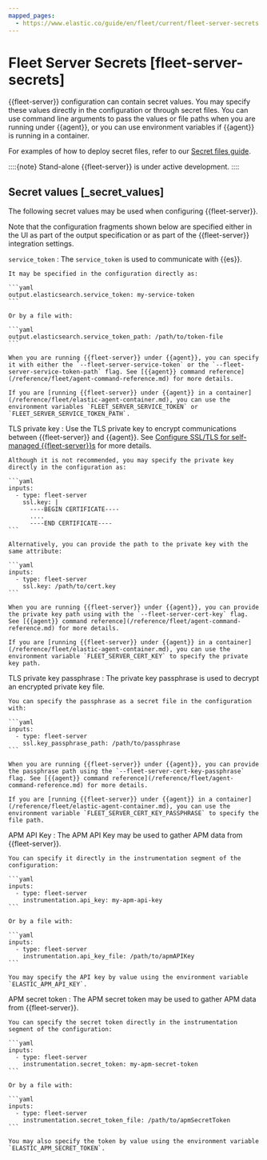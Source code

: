 ```yaml
---
mapped_pages:
  - https://www.elastic.co/guide/en/fleet/current/fleet-server-secrets.html
---
```


# Fleet Server Secrets [fleet-server-secrets]

{{fleet-server}} configuration can contain secret values. You may specify these values directly in the configuration or through secret files. You can use command line arguments to pass the values or file paths when you are running under {{agent}}, or you can use environment variables if {{agent}} is running in a container.

For examples of how to deploy secret files, refer to our [Secret files guide](/reference/fleet/secret-files-guide.md).

::::{note}
Stand-alone {{fleet-server}} is under active development.
::::



## Secret values [_secret_values]

The following secret values may be used when configuring {{fleet-server}}.

Note that the configuration fragments shown below are specified either in the UI as part of the output specification or as part of the {{fleet-server}} integration settings.

`service_token`
:   The `service_token` is used to communicate with {{es}}.

    It may be specified in the configuration directly as:

    ```yaml
    output.elasticsearch.service_token: my-service-token
    ```

    Or by a file with:

    ```yaml
    output.elasticsearch.service_token_path: /path/to/token-file
    ```

    When you are running {{fleet-server}} under {{agent}}, you can specify it with either the `--fleet-server-service-token` or the `--fleet-server-service-token-path` flag. See [{{agent}} command reference](/reference/fleet/agent-command-reference.md) for more details.

    If you are [running {{fleet-server}} under {{agent}} in a container](/reference/fleet/elastic-agent-container.md), you can use the environment variables `FLEET_SERVER_SERVICE_TOKEN` or `FLEET_SERVER_SERVICE_TOKEN_PATH`.


TLS private key
:   Use the TLS private key to encrypt communications between {{fleet-server}} and {{agent}}. See [Configure SSL/TLS for self-managed {{fleet-server}}s](/reference/fleet/secure-connections.md) for more details.

    Although it is not recommended, you may specify the private key directly in the configuration as:

    ```yaml
    inputs:
      - type: fleet-server
        ssl.key: |
          ----BEGIN CERTIFICATE----
          ....
          ----END CERTIFICATE----
    ```

    Alternatively, you can provide the path to the private key with the same attribute:

    ```yaml
    inputs:
      - type: fleet-server
        ssl.key: /path/to/cert.key
    ```

    When you are running {{fleet-server}} under {{agent}}, you can provide the private key path using with the `--fleet-server-cert-key` flag. See [{{agent}} command reference](/reference/fleet/agent-command-reference.md) for more details.

    If you are [running {{fleet-server}} under {{agent}} in a container](/reference/fleet/elastic-agent-container.md), you can use the environment variable `FLEET_SERVER_CERT_KEY` to specify the private key path.


TLS private key passphrase
:   The private key passphrase is used to decrypt an encrypted private key file.

    You can specify the passphrase as a secret file in the configuration with:

    ```yaml
    inputs:
      - type: fleet-server
        ssl.key_passphrase_path: /path/to/passphrase
    ```

    When you are running {{fleet-server}} under {{agent}}, you can provide the passphrase path using the `--fleet-server-cert-key-passphrase` flag. See [{{agent}} command reference](/reference/fleet/agent-command-reference.md) for more details.

    If you are [running {{fleet-server}} under {{agent}} in a container](/reference/fleet/elastic-agent-container.md), you can use the environment variable `FLEET_SERVER_CERT_KEY_PASSPHRASE` to specify the file path.


APM API Key
:   The APM API Key may be used to gather APM data from {{fleet-server}}.

    You can specify it directly in the instrumentation segment of the configuration:

    ```yaml
    inputs:
      - type: fleet-server
        instrumentation.api_key: my-apm-api-key
    ```

    Or by a file with:

    ```yaml
    inputs:
      - type: fleet-server
        instrumentation.api_key_file: /path/to/apmAPIKey
    ```

    You may specify the API key by value using the environment variable `ELASTIC_APM_API_KEY`.


APM secret token
:   The APM secret token may be used to gather APM data from {{fleet-server}}.

    You can specify the secret token directly in the instrumentation segment of the configuration:

    ```yaml
    inputs:
      - type: fleet-server
        instrumentation.secret_token: my-apm-secret-token
    ```

    Or by a file with:

    ```yaml
    inputs:
      - type: fleet-server
        instrumentation.secret_token_file: /path/to/apmSecretToken
    ```

    You may also specify the token by value using the environment variable `ELASTIC_APM_SECRET_TOKEN`.



